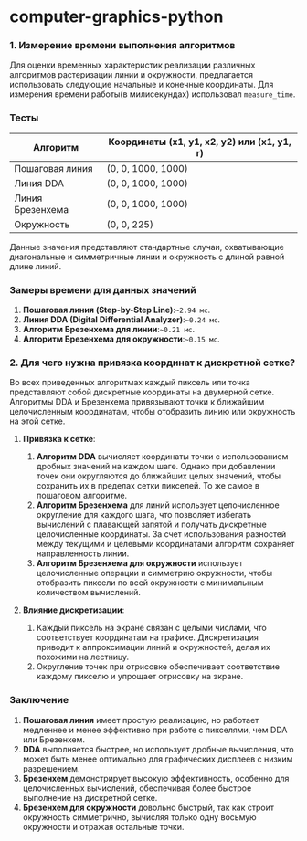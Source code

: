 # computer-graphics-python
### 1. Измерение времени выполнения алгоритмов

Для оценки временных характеристик реализации различных алгоритмов растеризации линии и окружности, предлагается использовать следующие начальные и конечные координаты. Для измерения времени работы(в милисекундах) использовал `measure_time`.

### Тесты

| Алгоритм         | Координаты (x1, y1, x2, y2) или (x1, y1, r) |
|------------------|---------------------------------------------|
| Пошаговая линия  | (0, 0, 1000, 1000)                          |
| Линия DDA        | (0, 0, 1000, 1000)                          |
| Линия Брезенхема | (0, 0, 1000, 1000)                          |
| Окружность       | (0, 0, 225)                                 |

 Данные значения представляют стандартные случаи, охватывающие диагональные и симметричные линии и окружность с длиной равной длине линий.

### Замеры времени для данных значений

1. **Пошаговая линия (Step-by-Step Line)**:`~2.94 мс`.
2. **Линия DDA (Digital Differential Analyzer)**:`~0.24 мс`.
3. **Алгоритм Брезенхема для линии**:`~0.21 мс`.
4. **Алгоритм Брезенхема для окружности**:`~0.15 мс`.

### 2. Для чего нужна привязка координат к дискретной сетке?

Во всех приведенных алгоритмах каждый пиксель или точка представляют собой дискретные координаты на двумерной сетке. Алгоритмы DDA и Брезенхема привязывают точки к ближайшим целочисленным координатам, чтобы отобразить линию или окружность на этой сетке.

1. **Привязка к сетке**: 
   1) **Алгоритм DDA** вычисляет координаты точки с использованием дробных значений на каждом шаге. Однако при добавлении точек они округляются до ближайших целых значений, чтобы сохранить их в пределах сетки пикселей. То же самое в пошаговом алгоритме.
   2) **Алгоритм Брезенхема** для линий использует целочисленное округление для каждого шага, что позволяет избегать вычислений с плавающей запятой и получать дискретные целочисленные координаты. За счет использования разностей между текущими и целевыми координатами алгоритм сохраняет направленность линии.
   3) **Алгоритм Брезенхема для окружности** использует целочисленные операции и симметрию окружности, чтобы отобразить пиксели по всей окружности с минимальным количеством вычислений. 

2. **Влияние дискретизации**:
   1) Каждый пиксель на экране связан с целыми числами, что соответствует координатам на графике. Дискретизация приводит к аппроксимации линий и окружностей, делая их похожими на лестницу.
   2) Округление точек при отрисовке обеспечивает соответствие каждому пикселю и упрощает отрисовку на экране.

### Заключение


1) **Пошаговая линия** имеет простую реализацию, но работает медленнее и менее эффективно при работе с пикселями, чем DDA или Брезенхем.
2) **DDA** выполняется быстрее, но использует дробные вычисления, что может быть менее оптимально для графических дисплеев с низким разрешением.
3) **Брезенхем** демонстрирует высокую эффективность, особенно для целочисленных вычислений, обеспечивая более быстрое выполнение на дискретной сетке.
4) **Брезенхем для окружности** довольно быстрый, так как строит окружность симметрично, вычисляя только одну восьмую окружности и отражая остальные точки.
